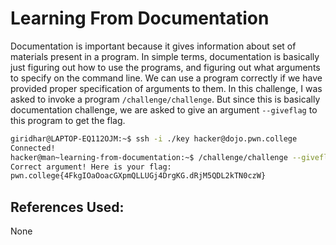 # Learning From Documentation
Documentation is important because it gives information about set of materials present in a program. In
simple terms, documentation is basically just figuring out how to use the programs, and figuring out what arguments to specify on the command line. We can use a program correctly if we have provided proper
specification of arguments to them.
	In this challenge, I was asked to invoke a program `/challenge/challenge`. But since this is basically documentation challenge, we are asked to give an argument `--giveflag` to this program to get the flag.

```bash
giridhar@LAPTOP-EQ112OJM:~$ ssh -i ./key hacker@dojo.pwn.college
Connected!
hacker@man~learning-from-documentation:~$ /challenge/challenge --giveflag
Correct argument! Here is your flag:
pwn.college{4FkgIOaOoacGXpmQLLUGj4DrgKG.dRjM5QDL2kTN0czW}
```

## References Used:
None
